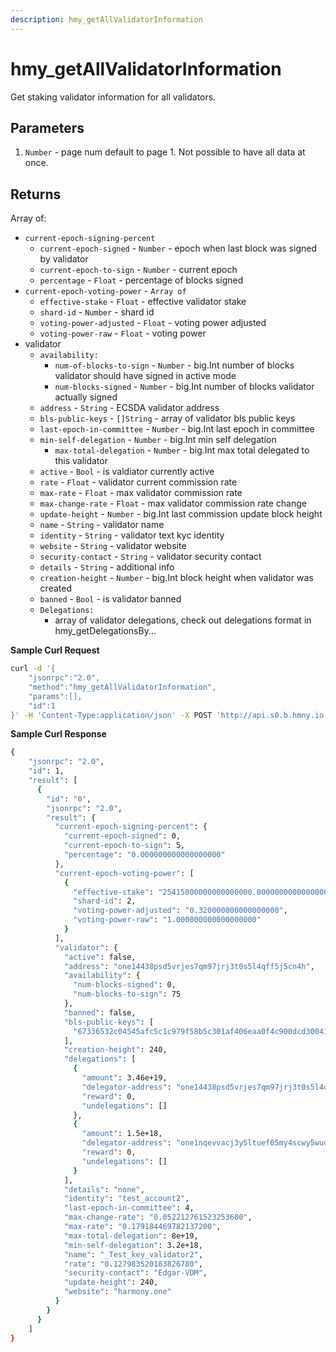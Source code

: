 ```yaml
---
description: hmy_getAllValidatorInformation
---
```


# hmy\_getAllValidatorInformation

Get staking validator information for all validators.



## Parameters

1. `Number` - page num default to page 1. Not possible to have all data at once.

## Returns

Array of:

* `current-epoch-signing-percent`
  * `current-epoch-signed` - `Number` - epoch when last block was signed by validator
  * `current-epoch-to-sign` - `Number` - current epoch
  * `percentage` - `Float` - percentage of blocks signed
* `current-epoch-voting-power` - `Array of`
  * `effective-stake` - `Float` - effective validator stake
  * `shard-id` - `Number` - shard id
  * `voting-power-adjusted` - `Float` - voting power adjusted
  * `voting-power-raw` - `Float` - voting power
* validator
  * `availability:`
    * `num-of-blocks-to-sign` - `Number` - big.Int number of blocks validator should have signed in active mode
    * `num-blocks-signed` - `Number` - big.Int number of blocks validator actually signed
  * `address` - `String` - ECSDA validator address
  * `bls-public-keys` - `[]String` - array of validator bls public keys
  * `last-epoch-in-committee` - `Number` - big.Int last epoch in committee
  * `min-self-delegation` - `Number` - big.Int min self delegation
    * `max-total-delegation` - `Number` - big.Int max total delegated to this validator
  * `active` - `Bool` - is valdiator currently active
  * `rate` - `Float` - validator current commission rate
  * `max-rate` - `Float` - max validator commission rate
  * `max-change-rate` - `Float` - max validator commission rate change
  * `update-height`  - `Number` - big.Int last commission update block height
  * `name` - `String` - validator name
  * `identity` - `String` - validator text kyc identity
  * `website` - `String` - validator website
  * `security-contact` - `String` - validator security contact
  * `details` - `String` - additional info
  * `creation-height` - `Number` - big.Int block height when validator was created
  * `banned` - `Bool` - is validator banned
  * `Delegations:`
    * array of validator delegations, check out delegations format in hmy\_getDelegationsBy...

**Sample Curl Request**

```bash
curl -d '{
    "jsonrpc":"2.0",
    "method":"hmy_getAllValidatorInformation",
    "params":[],
    "id":1
}' -H 'Content-Type:application/json' -X POST 'http://api.s0.b.hmny.io'
```

**Sample Curl Response**

```bash
{
    "jsonrpc": "2.0",
    "id": 1,
    "result": [
      {
        "id": "0",
        "jsonrpc": "2.0",
        "result": {
          "current-epoch-signing-percent": {
            "current-epoch-signed": 0,
            "current-epoch-to-sign": 5,
            "percentage": "0.000000000000000000"
          },
          "current-epoch-voting-power": [
            {
              "effective-stake": "25415000000000000000.000000000000000000",
              "shard-id": 2,
              "voting-power-adjusted": "0.320000000000000000",
              "voting-power-raw": "1.000000000000000000"
            }
          ],
          "validator": {
            "active": false,
            "address": "one14438psd5vrjes7qm97jrj3t0s5l4qff5j5cn4h",
            "availability": {
              "num-blocks-signed": 0,
              "num-blocks-to-sign": 75
            },
            "banned": false,
            "bls-public-keys": [
              "67336532c04545afc5c1c979f58b5c301af406eaa0f4c900dcd3004189936c7213ee126d9591026f65248e5f25278f02"
            ],
            "creation-height": 240,
            "delegations": [
              {
                "amount": 3.46e+19,
                "delegator-address": "one14438psd5vrjes7qm97jrj3t0s5l4qff5j5cn4h",
                "reward": 0,
                "undelegations": []
              },
              {
                "amount": 1.5e+18,
                "delegator-address": "one1nqevvacj3y5ltuef05my4scwy5wuqteur72jk5",
                "reward": 0,
                "undelegations": []
              }
            ],
            "details": "none",
            "identity": "test_account2",
            "last-epoch-in-committee": 4,
            "max-change-rate": "0.052212761523253600",
            "max-rate": "0.179184469782137200",
            "max-total-delegation": 8e+19,
            "min-self-delegation": 3.2e+18,
            "name": "_Test_key_validator2",
            "rate": "0.127983520183826780",
            "security-contact": "Edgar-VDM",
            "update-height": 240,
            "website": "harmony.one"
          }
        }
      }
    ]
}
```
